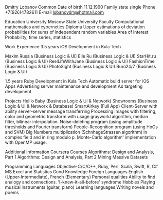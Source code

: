 Dmitry Lobanov
Common
Date of birth 11.12.1990
Family state single
Phone +7(926)4782611
E-mail lobanovdm@hotmail.com

Education
University 
Moscow State University
Faculty 
Computational mathematics and cybernetics
Diploma 
Upper estimations of deviation probabilities for sums of independent random variables
Area of interest 
Probability, time series, statistics

Work Experience
3.5 years iOS Development in Kula Tech

Maxim Russia (Business Logic & UI)
Elle Ru (Business Logic & UI)
StarHit.ru (Business Logic & UI)
ReelLifeWithJane (Business Logic & UI)
FashionTime (Business Logic & UI)
PhotoSight (Business Logic & UI)
Buro24/7 (Business Logic & UI)

1.5 years Ruby Development in Kula Tech
Automatic build server for iOS Apps
Advertising server maintenance and development
Ad targeting development

Projects
Hell’o Baby (Business Logic & UI & Network)
Showrooms (Business Logic & UI & Network & Database)
SmartAirkey (Full App)
Client-Server with ability server-server message transferring
Processing images with filtering, color and geometric transform with usage grayworld algorithm, median filter, bilinear interpolation.
Noise-deleting program (using amplitude thresholds and Fourier transform)
People-Recognition program (using HoGs and SVM)
Big Numbers multiplication (SchnhageStrassen algorithm) in complex
field and in ring modulo p.
Monte-Carlo algorithm' implementation with OpenMP usage.

Additional information
Coursera Courses
Algorithms: Design and Analysis, Part 1
Algorithms: Design and Analysis, Part 2
Mining Massive Datasets

Programming Languages
Objective-C/C/C++, Ruby, Perl, Scala, Swift, R, C#
MS Excel and Statistics
Good Knowledge
Foreign Languages
English (Upper-Intermediate), French (Elementary)
Personal qualities
Ability to find analogy and connections.
'I-knew-it-all-before' syndrome
Hobbies
Playing musical instruments (guitar, piano)
Learning languages
Writing novels and poems